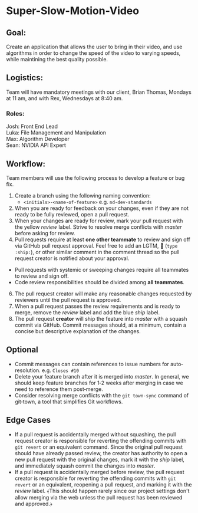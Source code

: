 # Super-Slow-Motion-Video

## Goal:

Create an application that allows the user to bring in their video, and use algorithms in order to change the speed of the video to varying speeds, while maintining the best quality possible.

## Logistics:

Team will have mandatory meetings with our client, Brian Thomas, Mondays at 11 am, and with Rex, Wednesdays at 8:40 am.

### Roles:
Josh: Front End Lead  
Luka: File Management and Manipulation  
Max: Algorithm Developer  
Sean: NVIDIA API Expert  


## Workflow:

Team members will use the following process to develop a feature or bug fix.

1. Create a branch using the following naming convention:
   * `<initials>‐<name‐of‐feature>`  e.g.  `nd‐dev‐standards`
2. When you are ready for feedback on your changes, even if they are not ready to be fully reviewed, open a pull request.
3. When your changes are ready for review, mark your pull request with the yellow  *review*  label. Strive to resolve merge conflicts with *master* before asking for review.
4. Pull requests require at least **one other teammate** to review and sign off via GitHub pull request approval. Feel free to add an LGTM, :ship: (`type :ship:`), or other similar comment in the comment thread so the pull request creator is notified about your approval. 
  * Pull requests with systemic or sweeping changes require all teammates to review and sign off.
  * Code review responsibilities should be divided among **all teammates**.
6. The pull request creator will make any reasonable changes requested by reviewers until the pull request is approved.
7. When a pull request passes the review requirements and is ready to merge, remove the *review* label and add the blue *ship* label.
8. The pull request **creator** will ship the feature into *master* with a squash commit via GitHub. Commit messages should, at a minimum, contain a concise but descriptive explanation of the changes.

## Optional
  * Commit messages can contain references to issue numbers for auto‐resolution. e.g. `Closes #10` 
  * Delete your feature branch after it is merged into *master*. In general, we should keep feature branches for 1‐2 weeks after merging in case we need to reference them post‐merge.
  * Consider resolving merge conflicts with the `git town‐sync` command of git‐town, a tool that simplifies Git workflows.
  
## Edge Cases
  * If a pull request is accidentally merged without squashing, the pull request creator is responsible for reverting the offending commits with `git revert` or an equivalent command. Since the original pull request should have already passed review, the creator has authority to open a new pull request with the original changes, mark it with the *ship* label, and immediately squash commit the changes into *master*.
  * If a pull request is accidentally merged before review, the pull request creator is responsible for reverting the offending commits with `git revert` or an equivalent, reopening a pull request, and marking it with the *review* label. ﴾This should happen rarely since our project settings don't allow merging via the web unless the pull request has been reviewed and approved.﴿
  

